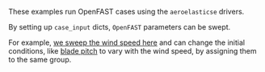 These examples run OpenFAST cases using the `aeroelasticse` drivers.

By setting up `case_input` dicts, `OpenFAST` parameters can be swept.

For example, [we sweep the wind speed here](https://github.com/WISDEM/WEIS/blob/bdf7cea127d99a707d565178ef1edbf65b7f635a/examples/01_aeroelasticse/run_general.py#L52) and can change the initial conditions, like [blade pitch](https://github.com/WISDEM/WEIS/blob/bdf7cea127d99a707d565178ef1edbf65b7f635a/examples/01_aeroelasticse/run_general.py#L55) to vary with the wind speed, by assigning them to the same group.
